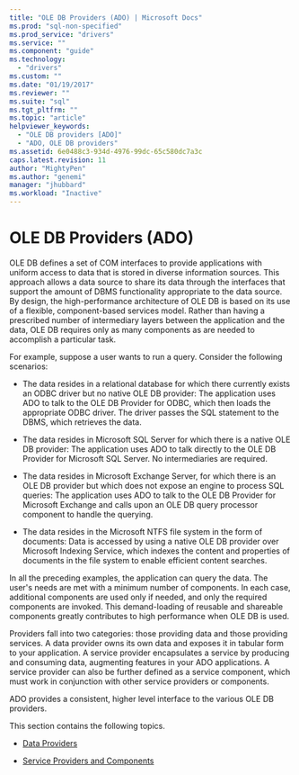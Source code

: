 ```yaml
---
title: "OLE DB Providers (ADO) | Microsoft Docs"
ms.prod: "sql-non-specified"
ms.prod_service: "drivers"
ms.service: ""
ms.component: "guide"
ms.technology:
  - "drivers"
ms.custom: ""
ms.date: "01/19/2017"
ms.reviewer: ""
ms.suite: "sql"
ms.tgt_pltfrm: ""
ms.topic: "article"
helpviewer_keywords: 
  - "OLE DB providers [ADO]"
  - "ADO, OLE DB providers"
ms.assetid: 6e0488c3-934d-4976-99dc-65c580dc7a3c
caps.latest.revision: 11
author: "MightyPen"
ms.author: "genemi"
manager: "jhubbard"
ms.workload: "Inactive"
---
```

# OLE DB Providers (ADO)
OLE DB defines a set of COM interfaces to provide applications with uniform access to data that is stored in diverse information sources. This approach allows a data source to share its data through the interfaces that support the amount of DBMS functionality appropriate to the data source. By design, the high-performance architecture of OLE DB is based on its use of a flexible, component-based services model. Rather than having a prescribed number of intermediary layers between the application and the data, OLE DB requires only as many components as are needed to accomplish a particular task.  
  
 For example, suppose a user wants to run a query. Consider the following scenarios:  
  
-   The data resides in a relational database for which there currently exists an ODBC driver but no native OLE DB provider: The application uses ADO to talk to the OLE DB Provider for ODBC, which then loads the appropriate ODBC driver. The driver passes the SQL statement to the DBMS, which retrieves the data.  
  
-   The data resides in Microsoft SQL Server for which there is a native OLE DB provider: The application uses ADO to talk directly to the OLE DB Provider for Microsoft SQL Server. No intermediaries are required.  
  
-   The data resides in Microsoft Exchange Server, for which there is an OLE DB provider but which does not expose an engine to process SQL queries: The application uses ADO to talk to the OLE DB Provider for Microsoft Exchange and calls upon an OLE DB query processor component to handle the querying.  
  
-   The data resides in the Microsoft NTFS file system in the form of documents: Data is accessed by using a native OLE DB provider over Microsoft Indexing Service, which indexes the content and properties of documents in the file system to enable efficient content searches.  
  
 In all the preceding examples, the application can query the data. The user's needs are met with a minimum number of components. In each case, additional components are used only if needed, and only the required components are invoked. This demand-loading of reusable and shareable components greatly contributes to high performance when OLE DB is used.  
  
 Providers fall into two categories: those providing data and those providing services. A data provider owns its own data and exposes it in tabular form to your application. A service provider encapsulates a service by producing and consuming data, augmenting features in your ADO applications. A service provider can also be further defined as a service component, which must work in conjunction with other service providers or components.  
  
 ADO provides a consistent, higher level interface to the various OLE DB providers.  
  
 This section contains the following topics.  
  
-   [Data Providers](../../../ado/guide/data/data-providers.md)  
  
-   [Service Providers and Components](../../../ado/guide/data/service-providers-and-components.md)
